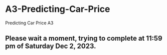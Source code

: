 # A3-Predicting-Car-Price
Predicting Car Price A3

## Please wait a moment, trying to complete at 11:59 pm of Saturday Dec 2, 2023.
